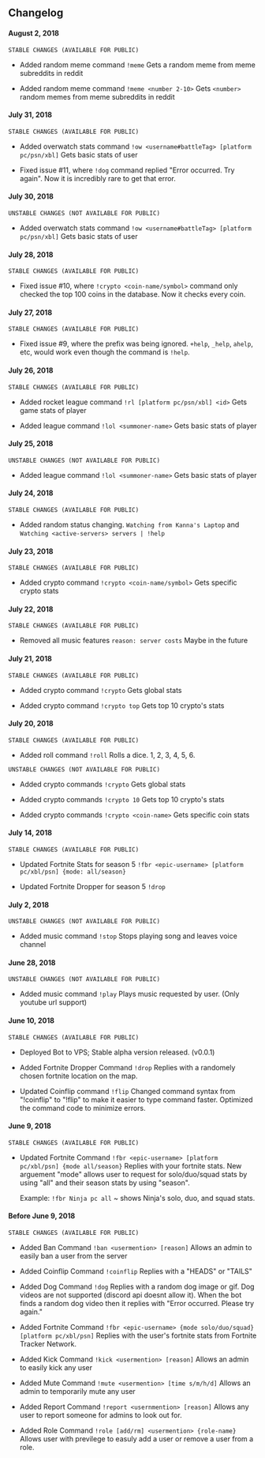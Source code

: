 ## Changelog

#### August 2, 2018

`STABLE CHANGES (AVAILABLE FOR PUBLIC)`

- Added random meme command
  `!meme`
  Gets a random meme from meme subreddits in reddit

- Added random meme command
  `!meme <number 2-10>`
  Gets `<number>` random memes from meme subreddits in reddit

#### July 31, 2018

`STABLE CHANGES (AVAILABLE FOR PUBLIC)`

- Added overwatch stats command
  `!ow <username#battleTag> [platform pc/psn/xbl]`
  Gets basic stats of user

- Fixed issue #11, where `!dog` command replied "Error occurred. Try again". Now it is incredibly rare to get that error.

#### July 30, 2018

`UNSTABLE CHANGES (NOT AVAILABLE FOR PUBLIC)`

- Added overwatch stats command
  `!ow <username#battleTag> [platform pc/psn/xbl]`
  Gets basic stats of user

#### July 28, 2018

`STABLE CHANGES (AVAILABLE FOR PUBLIC)`

- Fixed issue #10, where `!crypto <coin-name/symbol>` command only checked the top 100 coins in the database. Now it checks every coin.

#### July 27, 2018

`STABLE CHANGES (AVAILABLE FOR PUBLIC)`

- Fixed issue #9, where the prefix was being ignored. `+help`, `_help`, `ahelp`, etc, would work even though the command is `!help`.

#### July 26, 2018

`STABLE CHANGES (AVAILABLE FOR PUBLIC)`

- Added rocket league command
  `!rl [platform pc/psn/xbl] <id>`
  Gets game stats of player

- Added league command
  `!lol <summoner-name>`
  Gets basic stats of player

#### July 25, 2018

`UNSTABLE CHANGES (NOT AVAILABLE FOR PUBLIC)`

- Added league command
  `!lol <summoner-name>`
  Gets basic stats of player

#### July 24, 2018

`STABLE CHANGES (AVAILABLE FOR PUBLIC)`

- Added random status changing.
  `Watching from Kanna's Laptop` and `Watching <active-servers> servers | !help`

#### July 23, 2018

`STABLE CHANGES (AVAILABLE FOR PUBLIC)`

- Added crypto command
  `!crypto <coin-name/symbol>`
  Gets specific crypto stats

#### July 22, 2018

`STABLE CHANGES (AVAILABLE FOR PUBLIC)`

- Removed all music features
  `reason: server costs`
  Maybe in the future

#### July 21, 2018

`STABLE CHANGES (AVAILABLE FOR PUBLIC)`

- Added crypto command
  `!crypto`
  Gets global stats

- Added crypto command
  `!crypto top`
  Gets top 10 crypto's stats

#### July 20, 2018

`STABLE CHANGES (AVAILABLE FOR PUBLIC)`

- Added roll command
  `!roll`
  Rolls a dice. 1, 2, 3, 4, 5, 6.

`UNSTABLE CHANGES (NOT AVAILABLE FOR PUBLIC)`

- Added crypto commands
  `!crypto`
  Gets global stats

- Added crypto commands
  `!crypto 10`
  Gets top 10 crypto's stats

- Added crypto commands
  `!crypto <coin-name>`
  Gets specific coin stats

#### July 14, 2018

`STABLE CHANGES (AVAILABLE FOR PUBLIC)`

- Updated Fortnite Stats for season 5
  `!fbr <epic-username> [platform pc/xbl/psn] {mode: all/season}`

- Updated Fortnite Dropper for season 5
  `!drop`

#### July 2, 2018

`UNSTABLE CHANGES (NOT AVAILABLE FOR PUBLIC)`

- Added music command
  `!stop`
  Stops playing song and leaves voice channel

#### June 28, 2018

`UNSTABLE CHANGES (NOT AVAILABLE FOR PUBLIC)`

- Added music command
  `!play`
  Plays music requested by user. (Only youtube url support)

#### June 10, 2018

`STABLE CHANGES (AVAILABLE FOR PUBLIC)`

- Deployed Bot to VPS;
  Stable alpha version released. (v0.0.1)

- Added Fortnite Dropper Command
  `!drop`
  Replies with a randomely chosen fortnite location on the map.

- Updated Coinflip command
  `!flip`
  Changed command syntax from "!coinflip" to "!flip" to make it easier to type command faster. Optimized the command code to minimize errors.

#### June 9, 2018

`STABLE CHANGES (AVAILABLE FOR PUBLIC)`

- Updated Fortnite Command
  `!fbr <epic-username> [platform pc/xbl/psn] {mode all/season}`
  Replies with your fortnite stats. New arguement "mode" allows user to request for solo/duo/squad stats by using "all" and their season stats by using "season".

  Example: `!fbr Ninja pc all` ~ shows Ninja's solo, duo, and squad stats.

#### Before June 9, 2018

`STABLE CHANGES (AVAILABLE FOR PUBLIC)`

- Added Ban Command
  `!ban <usermention> [reason]`
  Allows an admin to easily ban a user from the server

- Added Coinflip Command
  `!coinflip`
  Replies with a "HEADS" or "TAILS"

- Added Dog Command
  `!dog`
  Replies with a random dog image or gif.
  Dog videos are not supported (discord api doesnt allow it). When the bot finds a random dog video then it replies with "Error occurred. Please try again."

- Added Fortnite Command
  `!fbr <epic-username> {mode solo/duo/squad} [platform pc/xbl/psn]`
  Replies with the user's fortnite stats from Fortnite Tracker Network.

- Added Kick Command
  `!kick <usermention> [reason]`
  Allows an admin to easily kick any user

- Added Mute Command
  `!mute <usermention> [time s/m/h/d]`
  Allows an admin to temporarily mute any user

- Added Report Command
  `!report <usernmention> [reason]`
  Allows any user to report someone for admins to look out for.

- Added Role Command
  `!role [add/rm] <usermention> {role-name}`
  Allows user with previlege to easuly add a user or remove a user from a role.
